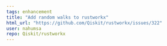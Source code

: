 ```yaml
---
tags: enhancement
title: "Add random walks to rustworkx"
html_url: "https://github.com/Qiskit/rustworkx/issues/322"
user: nahumsa
repo: Qiskit/rustworkx
---
```


